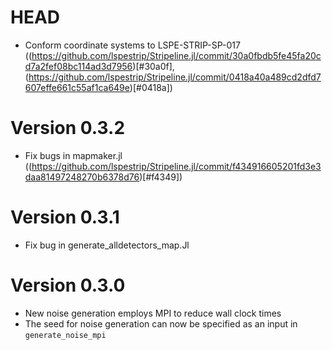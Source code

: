 # HEAD

- Conform coordinate systems to LSPE-STRIP-SP-017
  ((https://github.com/lspestrip/Stripeline.jl/commit/30a0fbdb5fe45fa20cd7a2fef08bc114ad3d7956)[#30a0f],
  (https://github.com/lspestrip/Stripeline.jl/commit/0418a40a489cd2dfd7607effe661c55af1ca649e)[#0418a])


# Version 0.3.2

- Fix bugs in mapmaker.jl
  ((https://github.com/lspestrip/Stripeline.jl/commit/f434916605201fd3e3daa81497248270b6378d76)[#f4349])


# Version 0.3.1

- Fix bug in generate_alldetectors_map.Jl


# Version 0.3.0

- New noise generation employs MPI to reduce wall clock times
- The seed for noise generation can now be specified as an input in `generate_noise_mpi`
